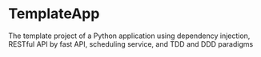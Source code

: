 # TemplateApp
The template project of a Python application using dependency injection, RESTful API by fast API, scheduling service, and TDD and DDD paradigms
